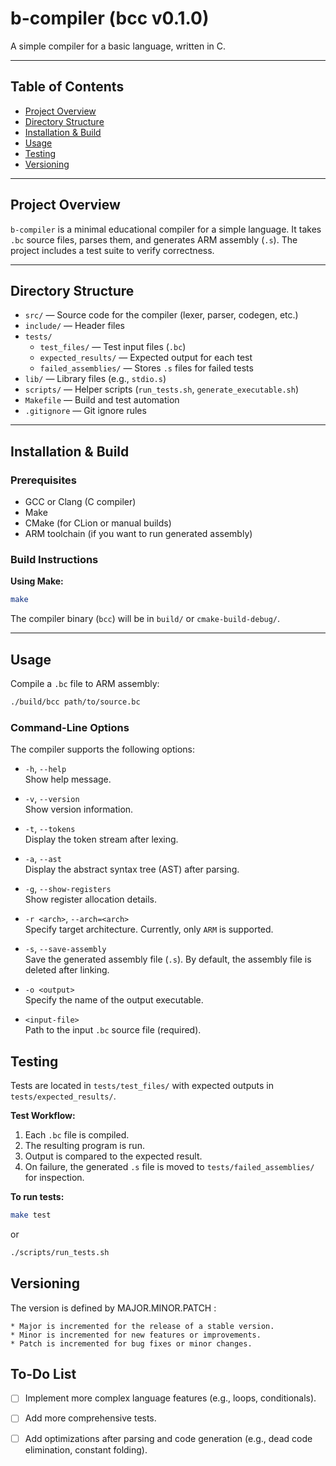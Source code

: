 # b-compiler (bcc v0.1.0)

A simple compiler for a basic language, written in C.

---

## Table of Contents

- [Project Overview](#project-overview)
- [Directory Structure](#directory-structure)
- [Installation & Build](#installation--build)
- [Usage](#usage)
- [Testing](#testing)
- [Versioning](#versioning)

---

## Project Overview

`b-compiler` is a minimal educational compiler for a simple language. It takes `.bc` source files, parses them, and generates ARM assembly (`.s`). The project includes a test suite to verify correctness.

---

## Directory Structure

- `src/` — Source code for the compiler (lexer, parser, codegen, etc.)
- `include/` — Header files
- `tests/`
    - `test_files/` — Test input files (`.bc`)
    - `expected_results/` — Expected output for each test
    - `failed_assemblies/` — Stores `.s` files for failed tests
- `lib/` — Library files (e.g., `stdio.s`)
- `scripts/` — Helper scripts (`run_tests.sh`, `generate_executable.sh`)
- `Makefile` — Build and test automation
- `.gitignore` — Git ignore rules

---

## Installation & Build

### Prerequisites

- GCC or Clang (C compiler)
- Make
- CMake (for CLion or manual builds)
- ARM toolchain (if you want to run generated assembly)

### Build Instructions

**Using Make:**
```bash
make
```

The compiler binary (`bcc`) will be in `build/` or `cmake-build-debug/`.

---

## Usage

Compile a `.bc` file to ARM assembly:

```bash
./build/bcc path/to/source.bc
```

### Command-Line Options

The compiler supports the following options:

- `-h`, `--help`  
  Show help message. 

- `-v`, `--version`  
  Show version information.

- `-t`, `--tokens`  
  Display the token stream after lexing.

- `-a`, `--ast`  
  Display the abstract syntax tree (AST) after parsing.

- `-g`, `--show-registers`  
  Show register allocation details.

- `-r <arch>`, `--arch=<arch>`  
  Specify target architecture. Currently, only `ARM` is supported.

- `-s`, `--save-assembly`  
  Save the generated assembly file (`.s`). By default, the assembly file is deleted after linking.

- `-o <output>`  
  Specify the name of the output executable.

- `<input-file>`  
  Path to the input `.bc` source file (required).

## Testing

Tests are located in `tests/test_files/` with expected outputs in `tests/expected_results/`.

**Test Workflow:**
1. Each `.bc` file is compiled.
2. The resulting program is run.
3. Output is compared to the expected result.
4. On failure, the generated `.s` file is moved to `tests/failed_assemblies/` for inspection.

**To run tests:**

```bash
make test
```

or

```bash
./scripts/run_tests.sh
```

## Versioning
The version is defined by MAJOR.MINOR.PATCH :
```plaintext
* Major is incremented for the release of a stable version.
* Minor is incremented for new features or improvements.
* Patch is incremented for bug fixes or minor changes.
```

## To-Do List
- [ ] Implement more complex language features (e.g., loops, conditionals).
- [ ] Add more comprehensive tests.
- [ ] Add optimizations after parsing and code generation (e.g., dead code elimination, constant folding).


